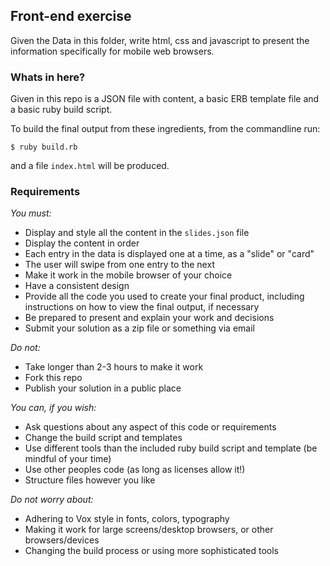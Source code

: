 ## Front-end exercise

Given the Data in this folder, write html, css and javascript to present the
information specifically for mobile web browsers.

### Whats in here?

Given in this repo is a JSON file with content, a basic ERB template file and
a basic ruby build script.

To build the final output from these ingredients, from the commandline run:

```
$ ruby build.rb
```

and a file `index.html` will be produced.

### Requirements

*You must:*

- Display and style all the content in the `slides.json` file
- Display the content in order
- Each entry in the data is displayed one at a time, as a "slide" or "card"
- The user will swipe from one entry to the next
- Make it work in the mobile browser of your choice
- Have a consistent design
- Provide all the code you used to create your final product, including
instructions on how to view the final output, if necessary
- Be prepared to present and explain your work and decisions
- Submit your solution as a zip file or something via email

*Do not:*

- Take longer than 2-3 hours to make it work
- Fork this repo
- Publish your solution in a public place

*You can, if you wish:*

- Ask questions about any aspect of this code or requirements
- Change the build script and templates
- Use different tools than the included ruby build script and template (be mindful of your time)
- Use other peoples code (as long as licenses allow it!)
- Structure files however you like

*Do not worry about:*

- Adhering to Vox style in fonts, colors, typography
- Making it work for large screens/desktop browsers, or other browsers/devices
- Changing the build process or using more sophisticated tools

